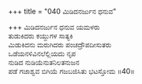 +++
title = "040 ಮಿಡಿದನರ್ಜುನ ಧನುವ"

+++
ಮಿಡಿದನರ್ಜುನ ಧನುವ ಯಮಳರು  
ತುಡುಕಿದರು ಕಯ್ದುಗಳ ಸಾತ್ಯಕಿ  
ಮಿಡುಕಿದನು ಮರುಗಿದರು ಪಂಚದ್ರೌಪದೀಸುತರು  
ಒಡೆಯನಳಿವಿನಲೆಲ್ಲಿಯದು ನೃಪ  
ನುಡಿದ ನುಡಿಯೆನುತನಿಲತನುಜನ  
ಪಡೆ ಗಜಾಶ್ವವ ಬಿಗಿಯೆ ಗಜಬಜಿಸಿತು ಭಟಸ್ತೋಮ      ॥40॥